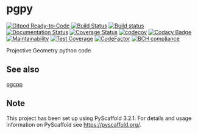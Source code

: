 pgpy
====

[![Gitpod Ready-to-Code](https://img.shields.io/badge/Gitpod-Ready--to--Code-blue?logo=gitpod)](https://gitpod.io/#https://github.com/luk036/pgpy) 
[![Build Status](https://travis-ci.org/luk036/pgpy.svg?branch=master)](https://travis-ci.org/luk036/pgpy)
[![Build status](https://ci.appveyor.com/api/projects/status/sci78yi73pcltmv5?svg=true)](https://ci.appveyor.com/project/luk036/pgpy)
[![Documentation Status](https://readthedocs.org/projects/projgeompy/badge/?version=latest)](https://projgeompy.readthedocs.io/en/latest/?badge=latest)
[![Coverage Status](https://coveralls.io/repos/github/luk036/pgpy/badge.svg?branch=master)](https://coveralls.io/github/luk036/pgpy?branch=master)
[![codecov](https://codecov.io/gh/luk036/pgpy/branch/master/graph/badge.svg)](https://codecov.io/gh/luk036/pgpy)
[![Codacy Badge](https://api.codacy.com/project/badge/Grade/5473305e342d4c828edaf22be1ad1351)](https://app.codacy.com/app/luk036/pgpy?utm_source=github.com&utm_medium=referral&utm_content=luk036/pgpy&utm_campaign=badger)
[![Maintainability](https://api.codeclimate.com/v1/badges/2efdab310f378252a9eb/maintainability)](https://codeclimate.com/github/luk036/pgpy/maintainability)
[![Test Coverage](https://api.codeclimate.com/v1/badges/2efdab310f378252a9eb/test_coverage)](https://codeclimate.com/github/luk036/pgpy/test_coverage)
[![CodeFactor](https://www.codefactor.io/repository/github/luk036/pgpy/badge)](https://www.codefactor.io/repository/github/luk036/pgpy)
[![BCH compliance](https://bettercodehub.com/edge/badge/luk036/pgpy?branch=master)](https://bettercodehub.com/)

Projective Geometry python code

See also
--------

[pgcpp](https://github.com/luk036/pgcpp)

Note
----

This project has been set up using PyScaffold 3.2.1. For details and usage
information on PyScaffold see <https://pyscaffold.org/>.

